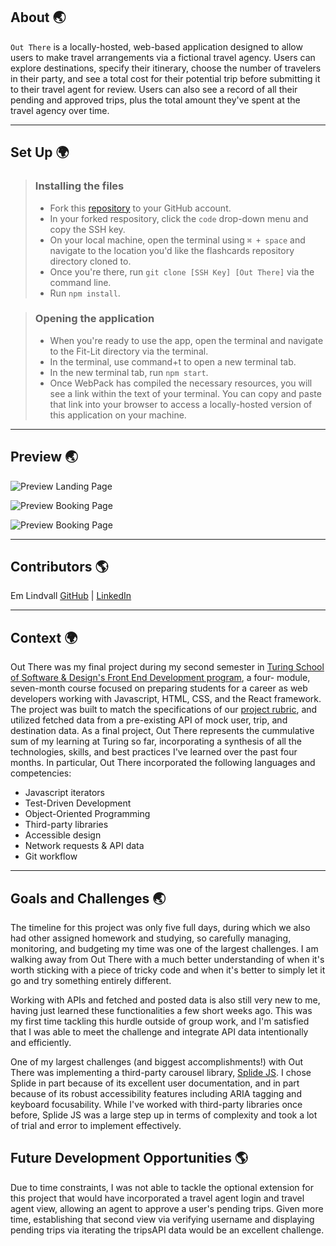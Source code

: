 ## About 🌏
`Out There` is a locally-hosted, web-based application designed to allow users to make travel arrangements via a fictional travel agency. Users can explore destinations, specify their itinerary, choose the number of travelers in their party, and see a total cost for their potential trip before submitting it to their travel agent for review. Users can also see a record of all their pending and approved trips, plus the total amount they've spent at the travel agency over time. 

---

## Set Up 🌍

> ### Installing the files
> - Fork this [repository](https://github.com/emlindvall/out-there) to your GitHub account. 
> - In your forked respository, click the `code` drop-down menu and copy the SSH key.
> - On your local machine, open the terminal using  `⌘ + space` and navigate to the location you'd like the flashcards repository directory cloned to. 
> - Once you're there, run `git clone [SSH Key] [Out There]` via the command line.
> - Run `npm install`. 

> ### Opening the application
> - When you're ready to use the app, open the terminal and navigate to the Fit-Lit directory via the terminal.
> - In the terminal, use command+t to open a new terminal tab. 
> - In the new terminal tab, run `npm start`.
> - Once WebPack has compiled the necessary resources, you will see a link within the text of your terminal. You can copy and paste that link into your browser to access a locally-hosted version of this application on your machine. 

---

## Preview 🌏

![Preview Landing Page](https://media.giphy.com/media/v1.Y2lkPTc5MGI3NjExMjVhYTQxZWY5Mjg5OTc0MzY2ZjAzNmEzNWUyYTZmZWNkOTc3MjRhZSZlcD12MV9pbnRlcm5hbF9naWZzX2dpZklkJmN0PWc/msY2zwAoGwlcN01Hfn/giphy.gif) 

![Preview Booking Page](https://media.giphy.com/media/v1.Y2lkPTc5MGI3NjExZDY1OTExYzQwZDQxNWQ0NmY4YmIxZTVkNjExY2U3ODM3MGU1M2Y4MSZlcD12MV9pbnRlcm5hbF9naWZzX2dpZklkJmN0PWc/zVxIcoMuOxxvYxNwjV/giphy.gif) 

![Preview Booking Page](https://media.giphy.com/media/v1.Y2lkPTc5MGI3NjExMzBiOGVjZDU4OTk3NDQ4NjFmNjEwNWQyODQ2NGUyN2NhM2I0YWRjYSZlcD12MV9pbnRlcm5hbF9naWZzX2dpZklkJmN0PWc/qHG1H42b22octWZh04/giphy.gif) 

---

## Contributors 🌎
Em Lindvall  [GitHub](https://github.com/emlindvall) | [LinkedIn](https://www.linkedin.com/in/emilylindvall/)

---

## Context 🌍
Out There was my final project during my second semester in [Turing School of Software & Design's Front End Development program](https://frontend.turing.edu/), a four- module, seven-month course focused on preparing students for a career as web developers working with Javascript, HTML, CSS, and the React framework. The project was built to match the specifications of our [project rubric](https://frontend.turing.edu/projects/travel-tracker.html), and utilized fetched data from a pre-existing API of mock user, trip, and destination data. As a final project, Out There represents the cummulative sum of my learning at Turing so far, incorporating a synthesis of all the technologies, skills, and best practices I've learned over the past four months. In particular, Out There incorporated the following languages and competencies: 
  * Javascript iterators 
  * Test-Driven Development
  * Object-Oriented Programming
  * Third-party libraries 
  * Accessible design
  * Network requests & API data 
  * Git workflow 

---

## Goals and Challenges 🌏
The timeline for this project was only five full days, during which we also had other assigned homework and studying, so carefully managing, monitoring, and budgeting my time was one of the largest challenges. I am walking away from Out There with a much better understanding of when it's worth sticking with a piece of tricky code and when it's better to simply let it go and try something entirely different. 

Working with APIs and fetched and posted data is also still very new to me, having just learned these functionalities a few short weeks ago. This was my first time tackling this hurdle outside of group work, and I'm satisfied that I was able to meet the challenge and integrate API data intentionally and efficiently. 

One of my largest challenges (and biggest accomplishments!) with Out There was implementing a third-party carousel library, [Splide JS](https://splidejs.com/). I chose Splide in part because of its excellent user documentation, and in part because of its robust accessibility features including ARIA tagging and keyboard focusability. While I've worked with third-party libraries once before, Splide JS was a large step up in terms of complexity and took a lot of trial and error to implement effectively. 

## Future Development Opportunities 🌎
Due to time constraints, I was not able to tackle the optional extension for this project that would have incorporated a travel agent login and travel agent view, allowing an agent to approve a user's pending trips. Given more time, establishing that second view via verifying username and displaying pending trips via iterating the tripsAPI data would be an excellent challenge. 


